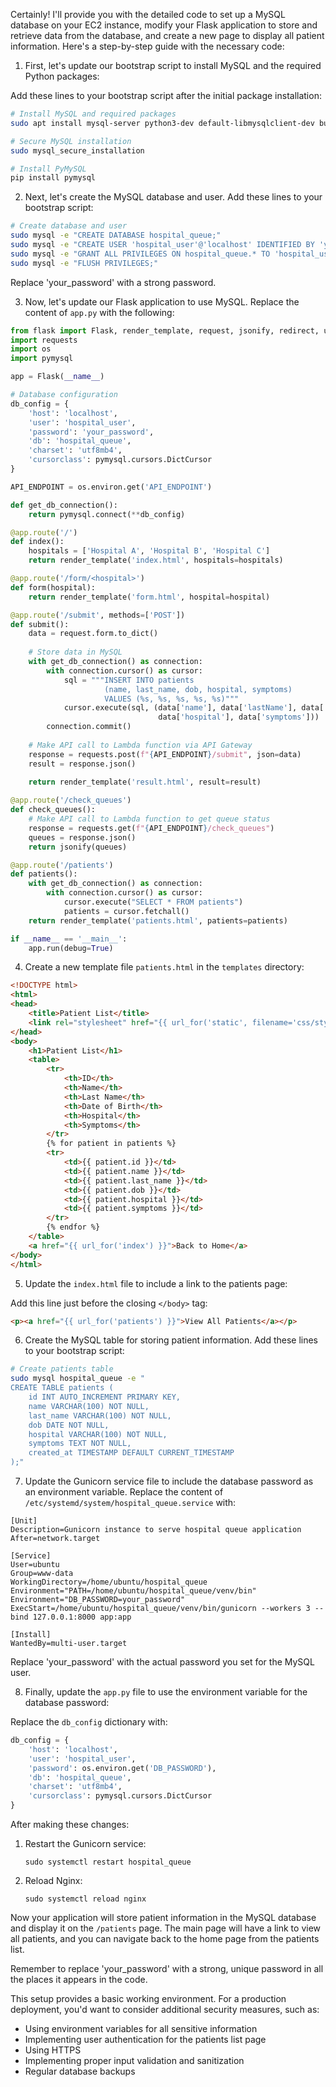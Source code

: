 Certainly! I'll provide you with the detailed code to set up a MySQL database on your EC2 instance, modify your Flask application to store and retrieve data from the database, and create a new page to display all patient information. Here's a step-by-step guide with the necessary code:

1. First, let's update our bootstrap script to install MySQL and the required Python packages:

Add these lines to your bootstrap script after the initial package installation:

```bash
# Install MySQL and required packages
sudo apt install mysql-server python3-dev default-libmysqlclient-dev build-essential -y

# Secure MySQL installation
sudo mysql_secure_installation

# Install PyMySQL
pip install pymysql
```

2. Next, let's create the MySQL database and user. Add these lines to your bootstrap script:

```bash
# Create database and user
sudo mysql -e "CREATE DATABASE hospital_queue;"
sudo mysql -e "CREATE USER 'hospital_user'@'localhost' IDENTIFIED BY 'your_password';"
sudo mysql -e "GRANT ALL PRIVILEGES ON hospital_queue.* TO 'hospital_user'@'localhost';"
sudo mysql -e "FLUSH PRIVILEGES;"
```

Replace 'your_password' with a strong password.

3. Now, let's update our Flask application to use MySQL. Replace the content of `app.py` with the following:

```python
from flask import Flask, render_template, request, jsonify, redirect, url_for
import requests
import os
import pymysql

app = Flask(__name__)

# Database configuration
db_config = {
    'host': 'localhost',
    'user': 'hospital_user',
    'password': 'your_password',
    'db': 'hospital_queue',
    'charset': 'utf8mb4',
    'cursorclass': pymysql.cursors.DictCursor
}

API_ENDPOINT = os.environ.get('API_ENDPOINT')

def get_db_connection():
    return pymysql.connect(**db_config)

@app.route('/')
def index():
    hospitals = ['Hospital A', 'Hospital B', 'Hospital C']
    return render_template('index.html', hospitals=hospitals)

@app.route('/form/<hospital>')
def form(hospital):
    return render_template('form.html', hospital=hospital)

@app.route('/submit', methods=['POST'])
def submit():
    data = request.form.to_dict()
    
    # Store data in MySQL
    with get_db_connection() as connection:
        with connection.cursor() as cursor:
            sql = """INSERT INTO patients 
                     (name, last_name, dob, hospital, symptoms) 
                     VALUES (%s, %s, %s, %s, %s)"""
            cursor.execute(sql, (data['name'], data['lastName'], data['dob'], 
                                 data['hospital'], data['symptoms']))
        connection.commit()
    
    # Make API call to Lambda function via API Gateway
    response = requests.post(f"{API_ENDPOINT}/submit", json=data)
    result = response.json()
    
    return render_template('result.html', result=result)

@app.route('/check_queues')
def check_queues():
    # Make API call to Lambda function to get queue status
    response = requests.get(f"{API_ENDPOINT}/check_queues")
    queues = response.json()
    return jsonify(queues)

@app.route('/patients')
def patients():
    with get_db_connection() as connection:
        with connection.cursor() as cursor:
            cursor.execute("SELECT * FROM patients")
            patients = cursor.fetchall()
    return render_template('patients.html', patients=patients)

if __name__ == '__main__':
    app.run(debug=True)
```

4. Create a new template file `patients.html` in the `templates` directory:

```html
<!DOCTYPE html>
<html>
<head>
    <title>Patient List</title>
    <link rel="stylesheet" href="{{ url_for('static', filename='css/style.css') }}">
</head>
<body>
    <h1>Patient List</h1>
    <table>
        <tr>
            <th>ID</th>
            <th>Name</th>
            <th>Last Name</th>
            <th>Date of Birth</th>
            <th>Hospital</th>
            <th>Symptoms</th>
        </tr>
        {% for patient in patients %}
        <tr>
            <td>{{ patient.id }}</td>
            <td>{{ patient.name }}</td>
            <td>{{ patient.last_name }}</td>
            <td>{{ patient.dob }}</td>
            <td>{{ patient.hospital }}</td>
            <td>{{ patient.symptoms }}</td>
        </tr>
        {% endfor %}
    </table>
    <a href="{{ url_for('index') }}">Back to Home</a>
</body>
</html>
```

5. Update the `index.html` file to include a link to the patients page:

Add this line just before the closing `</body>` tag:

```html
<p><a href="{{ url_for('patients') }}">View All Patients</a></p>
```

6. Create the MySQL table for storing patient information. Add these lines to your bootstrap script:

```bash
# Create patients table
sudo mysql hospital_queue -e "
CREATE TABLE patients (
    id INT AUTO_INCREMENT PRIMARY KEY,
    name VARCHAR(100) NOT NULL,
    last_name VARCHAR(100) NOT NULL,
    dob DATE NOT NULL,
    hospital VARCHAR(100) NOT NULL,
    symptoms TEXT NOT NULL,
    created_at TIMESTAMP DEFAULT CURRENT_TIMESTAMP
);"
```

7. Update the Gunicorn service file to include the database password as an environment variable. Replace the content of `/etc/systemd/system/hospital_queue.service` with:

```
[Unit]
Description=Gunicorn instance to serve hospital queue application
After=network.target

[Service]
User=ubuntu
Group=www-data
WorkingDirectory=/home/ubuntu/hospital_queue
Environment="PATH=/home/ubuntu/hospital_queue/venv/bin"
Environment="DB_PASSWORD=your_password"
ExecStart=/home/ubuntu/hospital_queue/venv/bin/gunicorn --workers 3 --bind 127.0.0.1:8000 app:app

[Install]
WantedBy=multi-user.target
```

Replace 'your_password' with the actual password you set for the MySQL user.

8. Finally, update the `app.py` file to use the environment variable for the database password:

Replace the `db_config` dictionary with:

```python
db_config = {
    'host': 'localhost',
    'user': 'hospital_user',
    'password': os.environ.get('DB_PASSWORD'),
    'db': 'hospital_queue',
    'charset': 'utf8mb4',
    'cursorclass': pymysql.cursors.DictCursor
}
```

After making these changes:

1. Restart the Gunicorn service:
   ```
   sudo systemctl restart hospital_queue
   ```

2. Reload Nginx:
   ```
   sudo systemctl reload nginx
   ```

Now your application will store patient information in the MySQL database and display it on the `/patients` page. The main page will have a link to view all patients, and you can navigate back to the home page from the patients list.

Remember to replace 'your_password' with a strong, unique password in all the places it appears in the code.

This setup provides a basic working environment. For a production deployment, you'd want to consider additional security measures, such as:

- Using environment variables for all sensitive information
- Implementing user authentication for the patients list page
- Using HTTPS
- Implementing proper input validation and sanitization
- Regular database backups